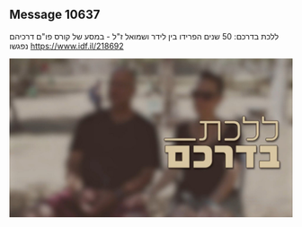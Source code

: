 ## Message 10637

ללכת בדרכם:
50 שנים הפרידו בין לידר ושמואל ז"ל - במסע של קורס פו"ם דרכיהם נפגשו
https://www.idf.il/218692

![Photo](10637/10637_photo.jpg)
